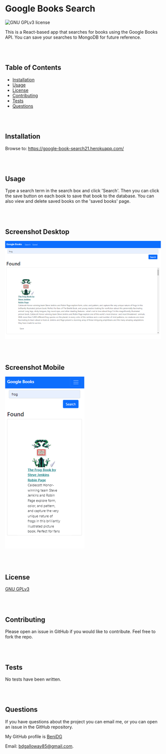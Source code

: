 
#  Google Books Search

![GNU GPLv3 license](https://img.shields.io/badge/license-GNU%20GPLv3-brightgreen)

This is a React-based app that searches for books using the Google Books API.  You can save your searches to MongoDB for future reference.

<br/>
<br/>

## Table of Contents

* [Installation](#Installation)
* [Usage](#Usage)
* [License](#License)
* [Contributing](#Contributing)
* [Tests](#Tests)
* [Questions](#Questions)

<br/>
<br/>

## Installation

Browse to: https://google-book-search21.herokuapp.com/

<br/>
<br/>

## Usage

Type a search term in the search box and click 'Search'.  Then you can click the save button on each book to save that book to the database.  You can also view and delete saved books on the 'saved books' page.

<br/>
<br/>

## Screenshot Desktop

![google books search desktop](./img/desktop.PNG)

<br/>
<br/>

## Screenshot Mobile

![google books search mobile](./img/mobile.PNG)

<br/>
<br/>

## License

[GNU GPLv3](https://choosealicense.com/licenses/gpl-3.0/)

<br/>
<br/>

## Contributing

Please open an issue in GitHub if you would like to contribute.  Feel free to fork the repo.

<br/>
<br/>

## Tests

No tests have been written.

<br/>
<br/>

## Questions  

If you have questions about the project you can email me, or you can open an issue in the GitHub repository.

My GitHub profile is [BenjDG](https://github.com/BenjDG)  
  
Email: bdgalloway85@gmail.com.  
